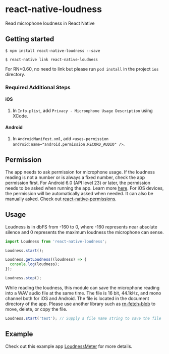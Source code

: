 
# react-native-loudness
Read microphone loudness in React Native

## Getting started

`$ npm install react-native-loudness --save`

`$ react-native link react-native-loudness`

For RN>0.60, no need to link but please run `pod install` in the project `ios` directory.

### Required Additional Steps

#### iOS
1. In `Info.plist`, add `Privacy - Micronphone Usage Description` using XCode.

#### Android
1. In `AndroidManifest.xml`, add `<uses-permission android:name="android.permission.RECORD_AUDIO" />`.


## Permission
The app needs to ask permission for microphone usage. If the loudness reading is not a number or is always a fixed number, check the app permission first. For Android 6.0 (API level 23) or later, the permission needs to be asked when running the app. Learn more [here](https://developer.android.com/guide/topics/permissions/overview). For iOS devices, the permission will be automatically asked when needed. It can also be manually asked. Check out [react-native-permissions](https://github.com/react-native-community/react-native-permissions).

## Usage
Loudness is in dbFS from -160 to 0, where -160 represents near absolute silence and 0 represents the maximum loudness the microphone can sense.

```javascript
import Loudness from 'react-native-loudness';

Loudness.start();

Loudness.getLoudness((loudness) => {
  console.log(loudness);
});

Loudness.stop();
```

While reading the loudness, this module can save the microphone reading into a WAV audio file at the same time. The file is 16 bit, 44.1kHz, and mono channel both for iOS and Android. The file is located in the document directory of the app. Please use another library such as [rn-fetch-blob](https://github.com/joltup/rn-fetch-blob) to move, delete, or copy the file.

```javascript
Loudness.start('test'); // Supply a file name string to save the file
```

## Example
Check out this example app [LoudnessMeter](https://github.com/fchenchen/LoudnessMeter) for more details.
